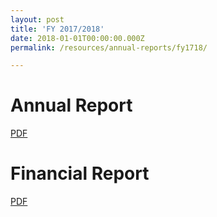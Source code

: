 ```yaml
---
layout: post
title: 'FY 2017/2018'
date: 2018-01-01T00:00:00.000Z
permalink: /resources/annual-reports/fy1718/

---
```



# **Annual Report**
[PDF](/files/resources/annual-reports/sentosa_ar_1718.pdf)


# **Financial Report**
[PDF](/files/resources/annual-reports/sentosa_ar_1718_financial_report.pdf)
